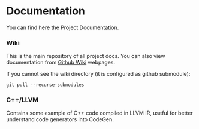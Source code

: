 # Documentation
You can find here the Project Documentation.

### Wiki
This is the main repository of all project docs.
You can also view documentation from [Github Wiki](https://github.com/fly-lang/fly/wiki) webpages.

If you cannot see the wiki directory (it is configured as github submodule):

`git pull --recurse-submodules`

### C++/LLVM
Contains some example of C++ code compiled in LLVM IR, useful for better understand code generators into CodeGen.